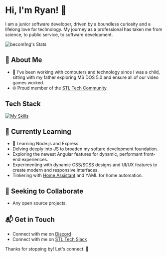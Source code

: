 # Hi, I'm Ryan! 👋

I am a junior software developer, driven by a boundless curiosity and a lifelong love for technology. My journey as a professional has taken me from science, to public service, to software development.

![becom1ng's Stats](https://github-readme-stats.vercel.app/api?username=becom1ng&theme=vue-dark&show_icons=true&hide_border=true&count_private=true)

## 🚀 About Me

- 🔭 I've been working with computers and technology since I was a child, sitting with my father exploring MS DOS 5.0 and ensure all of our video games worked.
- 🌐 Proud member of the [STL Tech Community](https://stltech.org/).

## Tech Stack
[![My Skills](https://skillicons.dev/icons?i=html,css,js,ts,angular,cs,dotnet,docker,raspberrypi)](https://skillicons.dev)

## 🌱 Currently Learning

- 🚀 Learning Node.js and Express.
- Delving deeply into JS to broaden my softare development foundation.
- Exploring the newest Angular features for dynamic, performant front-end experiences.
- Experimenting with dynamic CSS/SCSS designs and UI/UX features to create modern and responsive interfaces.
- Tinkering with [Home Assistant](https://www.home-assistant.io/) and YAML for home automation.

## 👯 Seeking to Collaborate

- Any open source projects.

## 📬 Get in Touch

- Connect with me on [Discord](https://discordapp.com/users/85938510829215744)
- Connect with me on [STL Tech Slack](https://stl-tech.slack.com/team/U061ZNHH0AC)

Thanks for stopping by! Let's connect. 🚀

<!--
**becom1ng/becom1ng** is a ✨ _special_ ✨ repository because its `README.md` (this file) appears on your GitHub profile.

Here are some ideas to get you started:

- 🔭 I’m currently working on ...
- 🌱 I’m currently learning ...
- 👯 I’m looking to collaborate on ...
- 🤔 I’m looking for help with ...
- 💬 Ask me about ...
- 📫 How to reach me: ...
- 😄 Pronouns: ...
- ⚡ Fun fact: ...
-->
